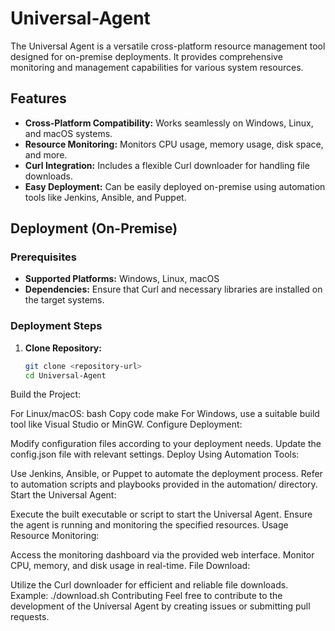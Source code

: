 # Universal-Agent

The Universal Agent is a versatile cross-platform resource management tool designed for on-premise deployments. It provides comprehensive monitoring and management capabilities for various system resources.

## Features

- **Cross-Platform Compatibility:** Works seamlessly on Windows, Linux, and macOS systems.
- **Resource Monitoring:** Monitors CPU usage, memory usage, disk space, and more.
- **Curl Integration:** Includes a flexible Curl downloader for handling file downloads.
- **Easy Deployment:** Can be easily deployed on-premise using automation tools like Jenkins, Ansible, and Puppet.

## Deployment (On-Premise)

### Prerequisites

- **Supported Platforms:** Windows, Linux, macOS
- **Dependencies:** Ensure that Curl and necessary libraries are installed on the target systems.

### Deployment Steps

1. **Clone Repository:**
   ```bash
   git clone <repository-url>
   cd Universal-Agent
Build the Project:

For Linux/macOS:
bash
Copy code
make
For Windows, use a suitable build tool like Visual Studio or MinGW.
Configure Deployment:

Modify configuration files according to your deployment needs.
Update the config.json file with relevant settings.
Deploy Using Automation Tools:

Use Jenkins, Ansible, or Puppet to automate the deployment process.
Refer to automation scripts and playbooks provided in the automation/ directory.
Start the Universal Agent:

Execute the built executable or script to start the Universal Agent.
Ensure the agent is running and monitoring the specified resources.
Usage
Resource Monitoring:

Access the monitoring dashboard via the provided web interface.
Monitor CPU, memory, and disk usage in real-time.
File Download:

Utilize the Curl downloader for efficient and reliable file downloads.
Example: ./download.sh <file-url>
Contributing
Feel free to contribute to the development of the Universal Agent by creating issues or submitting pull requests.
